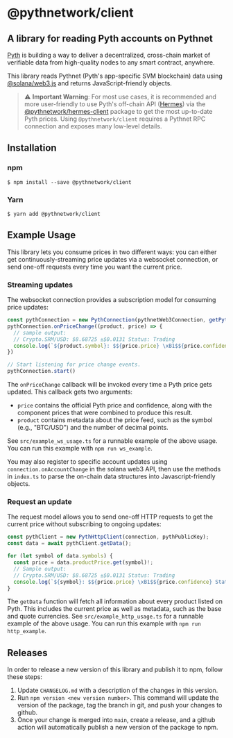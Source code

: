 # @pythnetwork/client

## A library for reading Pyth accounts on Pythnet

[Pyth](https://pyth.network/) is building a way to deliver a decentralized, cross-chain market of verifiable data from high-quality nodes to any smart contract, anywhere.

This library reads Pythnet (Pyth's app-specific SVM blockchain) data using [@solana/web3.js](https://www.npmjs.com/package/@solana/web3.js) and returns JavaScript-friendly objects.

> ⚠️ **Important Warning**: For most use cases, it is recommended and more user-friendly to use Pyth's off-chain API ([Hermes](https://hermes.pyth.network/docs/)) via the [@pythnetwork/hermes-client](https://www.npmjs.com/package/@pythnetwork/hermes-client) package to get the most up-to-date Pyth prices. Using `@pythnetwork/client` requires a Pythnet RPC connection and exposes many low-level details.

## Installation

### npm

```
$ npm install --save @pythnetwork/client
```

### Yarn

```
$ yarn add @pythnetwork/client
```

## Example Usage

This library lets you consume prices in two different ways: you can either get continuously-streaming price updates via a websocket connection, or send one-off requests every time you want the current price.  

### Streaming updates

The websocket connection provides a subscription model for consuming price updates:

```typescript
const pythConnection = new PythConnection(pythnetWeb3Connection, getPythProgramKeyForCluster(pythnetClusterName))
pythConnection.onPriceChange((product, price) => {
  // sample output:
  // Crypto.SRM/USD: $8.68725 ±$0.0131 Status: Trading
  console.log(`${product.symbol}: $${price.price} \xB1$${price.confidence} Status: ${PriceStatus[price.status]}`)
})

// Start listening for price change events.
pythConnection.start()
```

The `onPriceChange` callback will be invoked every time a Pyth price gets updated.
This callback gets two arguments:
* `price` contains the official Pyth price and confidence, along with the component prices that were combined to produce this result.
* `product` contains metadata about the price feed, such as the symbol (e.g., "BTC/USD") and the number of decimal points.

See `src/example_ws_usage.ts` for a runnable example of the above usage.
You can run this example with `npm run ws_example`.

You may also register to specific account updates using `connection.onAccountChange` in the solana web3 API, then
use the methods in `index.ts` to parse the on-chain data structures into Javascript-friendly objects.

### Request an update

The request model allows you to send one-off HTTP requests to get the current price without subscribing to ongoing updates:

```typescript
const pythClient = new PythHttpClient(connection, pythPublicKey);
const data = await pythClient.getData();

for (let symbol of data.symbols) {
  const price = data.productPrice.get(symbol)!;
  // Sample output:
  // Crypto.SRM/USD: $8.68725 ±$0.0131 Status: Trading
  console.log(`${symbol}: $${price.price} \xB1$${price.confidence} Status: ${PriceStatus[price.status]}`)
}
```

The `getData` function will fetch all information about every product listed on Pyth.
This includes the current price as well as metadata, such as the base and quote currencies.
See `src/example_http_usage.ts` for a runnable example of the above usage.
You can run this example with `npm run http_example`.

## Releases

In order to release a new version of this library and publish it to npm, follow these steps: 
1. Update `CHANGELOG.md` with a description of the changes in this version.
2. Run `npm version <new version number>`. This command will update the version of the package, tag the branch in git, and push your changes to github.
3. Once your change is merged into `main`, create a release, and a github action will automatically publish a new version of the package to npm.
